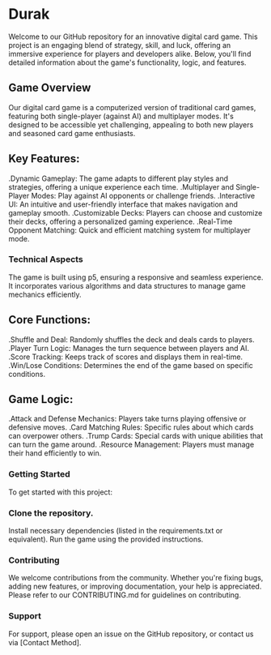 # Durak
Welcome to our GitHub repository for an innovative digital card game. This project is an engaging blend of strategy, skill, and luck, offering an immersive experience for players and developers alike. Below, you'll find detailed information about the game's functionality, logic, and features.

## Game Overview
Our digital card game is a computerized version of traditional card games, featuring both single-player (against AI) and multiplayer modes. It's designed to be accessible yet challenging, appealing to both new players and seasoned card game enthusiasts.

## Key Features:
.Dynamic Gameplay: The game adapts to different play styles and strategies, offering a unique experience each time.
.Multiplayer and Single-Player Modes: Play against AI opponents or challenge friends.
.Interactive UI: An intuitive and user-friendly interface that makes navigation and gameplay smooth.
.Customizable Decks: Players can choose and customize their decks, offering a personalized gaming experience.
.Real-Time Opponent Matching: Quick and efficient matching system for multiplayer mode.
### Technical Aspects
The game is built using p5, ensuring a responsive and seamless experience. It incorporates various algorithms and data structures to manage game mechanics efficiently.

## Core Functions:
.Shuffle and Deal: Randomly shuffles the deck and deals cards to players.
.Player Turn Logic: Manages the turn sequence between players and AI.
.Score Tracking: Keeps track of scores and displays them in real-time.
.Win/Lose Conditions: Determines the end of the game based on specific conditions.
## Game Logic:
.Attack and Defense Mechanics: Players take turns playing offensive or defensive moves.
.Card Matching Rules: Specific rules about which cards can overpower others.
.Trump Cards: Special cards with unique abilities that can turn the game around.
.Resource Management: Players must manage their hand efficiently to win.
### Getting Started
To get started with this project:

### Clone the repository.
Install necessary dependencies (listed in the requirements.txt or equivalent).
Run the game using the provided instructions.
### Contributing
We welcome contributions from the community. Whether you're fixing bugs, adding new features, or improving documentation, your help is appreciated. Please refer to our CONTRIBUTING.md for guidelines on contributing.

### Support
For support, please open an issue on the GitHub repository, or contact us via [Contact Method].

